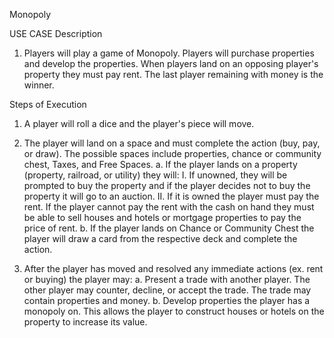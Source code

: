 Monopoly

USE CASE Description

1. Players will play a game of Monopoly. Players will purchase properties and develop the properties. When players land on an opposing player's property they must pay rent. The last player remaining with money is the winner.

Steps of Execution

1. A player will roll a dice and the player's piece will move.

2. The player will land on a space and must complete the action (buy, pay, or draw). The possible spaces include properties, chance or community chest, Taxes, and Free Spaces.
 a. If the player lands on a property (property, railroad, or utility) they will:
  I. If unowned, they will be prompted to buy the property and if the player decides not to buy the property it will go to an auction.
  II. If it is owned the player must pay the rent. If the player cannot pay the rent with the cash on hand they must be able to sell houses and hotels or mortgage properties to pay the price of rent.
 b. If the player lands on Chance or Community Chest the player will draw a card from the respective deck and complete the action.
 

5. After the player has moved and resolved any immediate actions (ex. rent or buying) the player may:
 a. Present a trade with another player. The other player may counter, decline, or accept the trade. The trade may contain properties and money.
 b. Develop properties the player has a monopoly on. This allows the player to construct houses or hotels on the property to increase its value.
